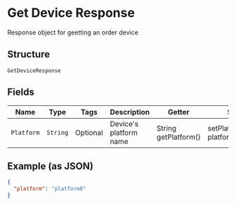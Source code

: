 
# Get Device Response

Response object for geetting an order device

## Structure

`GetDeviceResponse`

## Fields

| Name | Type | Tags | Description | Getter | Setter |
|  --- | --- | --- | --- | --- | --- |
| `Platform` | `String` | Optional | Device's platform name | String getPlatform() | setPlatform(String platform) |

## Example (as JSON)

```json
{
  "platform": "platform8"
}
```

